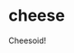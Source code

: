 <!-- Generated by documentation.js. Update this documentation by updating the source code. -->

# cheese

Cheesoid!
